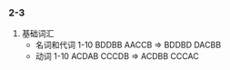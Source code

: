 ### 2-3

1. 基础词汇
   - 名词和代词 1-10 BDDBB AACCB => BDDBD DACBB
   - 动词 1-10 ACDAB CCCDB => ACDBB CCCAC
